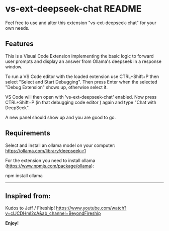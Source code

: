# vs-ext-deepseek-chat README

Feel free to use and alter this extension "vs-ext-deepseek-chat" for your own needs.

## Features

This is a Visual Code Extension implementing the basic logic to forward user prompts and display an answer from Ollama's deepseek in a response window.

To run a VS Code editor with the loaded extension use CTRL+Shift+P then select "Select and Start Debugging". Then press Enter when the selected "Debug Extension" shows up, otherwise select it.

VS Code will then open with 'vs-ext-deepseek-chat' enabled. Now press CTRL+Shift+P (in that debugging code editor ) again and type "Chat with DeepSeek".

A new panel should show up and you are good to go.

## Requirements

Select and install an ollama model on your computer:
https://ollama.com/library/deepseek-r1

For the extension you need to install ollama (https://www.npmjs.com/package/ollama):

npm install ollama

---

## Inspired from:

Kudos to Jeff / Fireship!
https://www.youtube.com/watch?v=clJCDHml2cA&ab_channel=BeyondFireship

**Enjoy!**
